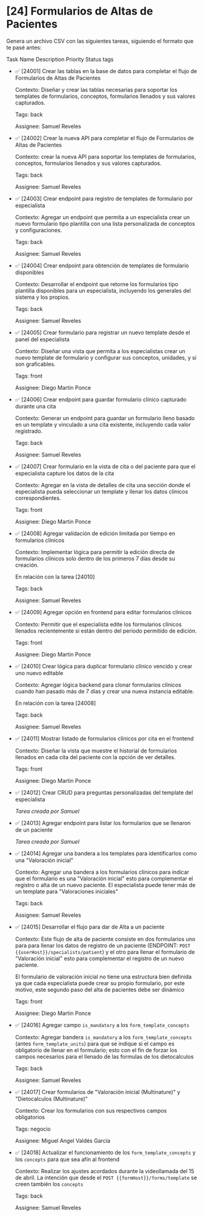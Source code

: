 # [24] Formularios de Altas de Pacientes

Genera un archivo CSV con las siguientes tareas, siguiendo el formato que te pasé antes:

Task Name Description Priority Status tags

- ✅ [24001] Crear las tablas en la base de datos para completar el flujo de Formularios de Altas de Pacientes

  Contexto: Diseñar y crear las tablas necesarias para soportar los templates de formularios, conceptos, formularios llenados y sus valores capturados.

  Tags: back

  Assignee: Samuel Reveles

- ✅ [24002] Crear la nueva API para completar el flujo de Formularios de Altas de Pacientes

  Contexto: crear la nueva API para soportar los templates de formularios, conceptos, formularios llenados y sus valores capturados.

  Tags: back

  Assignee: Samuel Reveles

- ✅ [24003] Crear endpoint para registro de templates de formulario por especialista

  Contexto: Agregar un endpoint que permita a un especialista crear un nuevo formulario tipo plantilla con una lista personalizada de conceptos y configuraciones.

  Tags: back

  Assignee: Samuel Reveles

- ✅ [24004] Crear endpoint para obtención de templates de formulario disponibles

  Contexto: Desarrollar el endpoint que retorne los formularios tipo plantilla disponibles para un especialista, incluyendo los generales del sistema y los propios.

  Tags: back

  Assignee: Samuel Reveles

- ✅ [24005] Crear formulario para registrar un nuevo template desde el panel del especialista

  Contexto: Diseñar una vista que permita a los especialistas crear un nuevo template de formulario y configurar sus conceptos, unidades, y si son graficables.

  Tags: front

  Assignee: Diego Martin Ponce

- ✅ [24006] Crear endpoint para guardar formulario clí­nico capturado durante una cita

  Contexto: Generar un endpoint para guardar un formulario lleno basado en un template y vinculado a una cita existente, incluyendo cada valor registrado.

  Tags: back

  Assignee: Samuel Reveles

- ✅ [24007] Crear formulario en la vista de cita o del paciente para que el especialista capture los datos de la cita

  Contexto: Agregar en la vista de detalles de cita una sección donde el especialista pueda seleccionar un template y llenar los datos clí­nicos correspondientes.

  Tags: front

  Assignee: Diego Martin Ponce

- ✅ [24008] Agregar validación de edición limitada por tiempo en formularios clí­nicos

  Contexto: Implementar lógica para permitir la edición directa de formularios clí­nicos solo dentro de los primeros 7 días desde su creación.

  En relación con la tarea [24010]

  Tags: back

  Assignee: Samuel Reveles

- ✅ [24009] Agregar opción en frontend para editar formularios clí­nicos

  Contexto: Permitir que el especialista edite los formularios clí­nicos llenados recientemente si están dentro del periodo permitido de edición.

  Tags: front

  Assignee: Diego Martin Ponce

- ✅ [24010] Crear lógica para duplicar formulario clí­nico vencido y crear uno nuevo editable

  Contexto: Agregar lógica backend para clonar formularios clí­nicos cuando han pasado más de 7 días y crear una nueva instancia editable.

  En relación con la tarea [24008]

  Tags: back

  Assignee: Samuel Reveles

- ✅ [24011] Mostrar listado de formularios clí­nicos por cita en el frontend

  Contexto: Diseñar la vista que muestre el historial de formularios llenados en cada cita del paciente con la opción de ver detalles.

  Tags: front

  Assignee: Diego Martin Ponce

- ✅ [24012] Crear CRUD para preguntas personalizadas del template del especialista

  _Tarea creada por Samuel_

- ✅ [24013] Agregar endpoint para listar los formularios que se llenaron de un paciente

  _Tarea creada por Samuel_

- ✅ [24014] Agregar una bandera a los templates para identificarlos como una "Valoración inicial"

  Contexto: Agregar una bandera a los formularios clí­nicos para indicar que el formulario es una "Valoración inicial" esto para complementar el registro o alta de un nuevo paciente. El especialista puede tener más de un template para "Valoraciones iniciales"

  Tags: back

  Assignee: Samuel Reveles

- ✅ [24015] Desarrollar el flujo para dar de Alta a un paciente

  Contexto: Este flujo de alta de paciente consiste en dos formularios uno para para llenar los datos de registro de un paciente (ENDPOINT: `POST {{userHost}}/specialists/patient`) y el otro para llenar el formulario de "Valoración inicial" esto para complementar el registro de un nuevo paciente.

  El formulario de valoración inicial no tiene una estructura bien definida ya que cada especialista puede crear su propio formulario, por este motivo, este segundo paso del alta de pacientes debe ser dinámico

  Tags: front

  Assignee: Diego Martin Ponce

- ✅ [24016] Agregar campo `is_mandatory` a los `form_template_concepts`

  Contexto: Agregar bandera `is_mandatory` a los `form_template_concepts` (antes `form_template_units`) para que se indique si el campo es obligatorio de llenar en el formulario; esto con el fin de forzar los campos necesarios para el llenado de las formulas de los dietocalculos

  Tags: back

  Assignee: Samuel Reveles

- ✅ [24017] Crear formularios de "Valoración inicial (Multinature)" y "Dietocalculos (Multinature)"

  Contexto: Crear los formularios con sus respectivos campos obligatorios

  Tags: negocio

  Assignee: Miguel Angel Valdés García

- ✅ [24018] Actualizar el funcionamiento de los `form_template_concepts` y los `concepts` para que sea afín al frontend

  Contexto: Realizar los ajustes acordados durante la videollamada del 15 de abril. La intención que desde el `POST {{formHost}}/forms/template` se creen también los `concepts`

  Tags: back

  Assignee: Samuel Reveles
